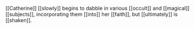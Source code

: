 [[Catherine]] [[slowly]] begins to dabble in various [[occult]] and [[magical]] [[subjects]], incorporating them [[into]] her [[faith]], but [[ultimately]] is [[shaken]].  